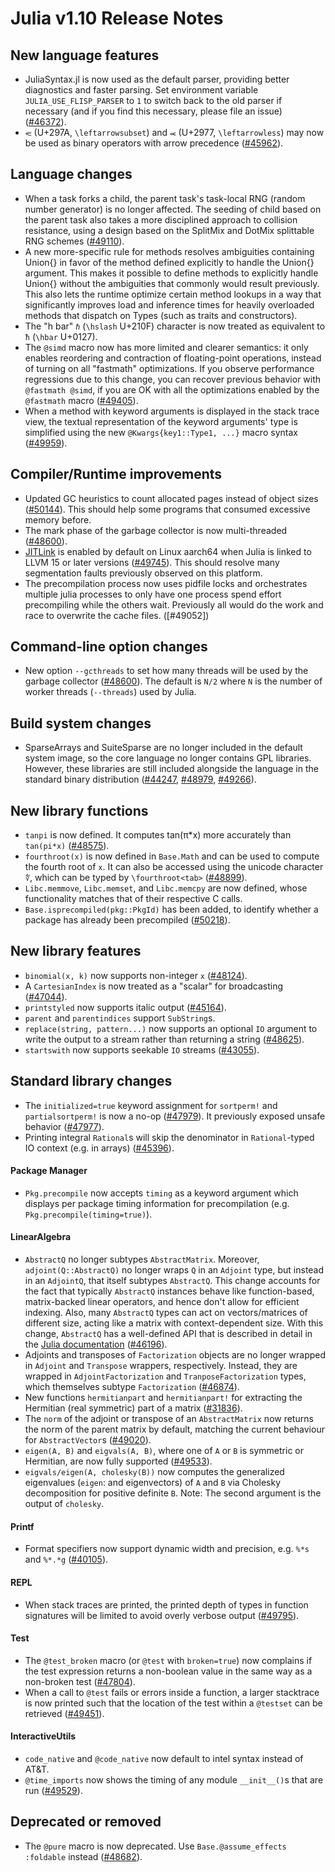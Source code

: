 Julia v1.10 Release Notes
=========================

New language features
---------------------

* JuliaSyntax.jl is now used as the default parser, providing better diagnostics and faster
  parsing. Set environment variable `JULIA_USE_FLISP_PARSER` to `1` to switch back to the old
  parser if necessary (and if you find this necessary, please file an issue) ([#46372]).
* `⥺` (U+297A, `\leftarrowsubset`) and `⥷` (U+2977, `\leftarrowless`) may now be used as
  binary operators with arrow precedence ([#45962]).

Language changes
----------------

* When a task forks a child, the parent task's task-local RNG (random number generator) is no longer affected. The seeding of child based on the parent task also takes a more disciplined approach to collision resistance, using a design based on the SplitMix and DotMix splittable RNG schemes ([#49110]).
* A new more-specific rule for methods resolves ambiguities containing Union{} in favor of
  the method defined explicitly to handle the Union{} argument. This makes it possible to
  define methods to explicitly handle Union{} without the ambiguities that commonly would
  result previously. This also lets the runtime optimize certain method lookups in a way
  that significantly improves load and inference times for heavily overloaded methods that
  dispatch on Types (such as traits and constructors).
* The "h bar" `ℏ` (`\hslash` U+210F) character is now treated as equivalent to `ħ` (`\hbar` U+0127).
* The `@simd` macro now has more limited and clearer semantics: it only enables reordering and contraction
  of floating-point operations, instead of turning on all "fastmath" optimizations.
  If you observe performance regressions due to this change, you can recover previous behavior with `@fastmath @simd`,
  if you are OK with all the optimizations enabled by the `@fastmath` macro ([#49405]).
* When a method with keyword arguments is displayed in the stack trace view, the textual
  representation of the keyword arguments' type is simplified using the new
  `@Kwargs{key1::Type1, ...}` macro syntax ([#49959]).

Compiler/Runtime improvements
-----------------------------

* Updated GC heuristics to count allocated pages instead of object sizes ([#50144]). This should help
  some programs that consumed excessive memory before.
* The mark phase of the garbage collector is now multi-threaded ([#48600]).
* [JITLink](https://llvm.org/docs/JITLink.html) is enabled by default on Linux aarch64 when Julia is linked to LLVM 15 or later versions ([#49745]).
  This should resolve many segmentation faults previously observed on this platform.
* The precompilation process now uses pidfile locks and orchestrates multiple julia processes to only have one process
  spend effort precompiling while the others wait. Previously all would do the work and race to overwrite the cache files.
  ([#49052])

Command-line option changes
---------------------------

* New option `--gcthreads` to set how many threads will be used by the garbage collector ([#48600]).
  The default is `N/2` where `N` is the number of worker threads (`--threads`) used by Julia.

Build system changes
--------------------

* SparseArrays and SuiteSparse are no longer included in the default system image, so the core
  language no longer contains GPL libraries. However, these libraries are still included
  alongside the language in the standard binary distribution ([#44247], [#48979], [#49266]).

New library functions
---------------------

* `tanpi` is now defined. It computes tan(π*x) more accurately than `tan(pi*x)` ([#48575]).
* `fourthroot(x)` is now defined in `Base.Math` and can be used to compute the fourth root of `x`.
   It can also be accessed using the unicode character `∜`, which can be typed by `\fourthroot<tab>` ([#48899]).
* `Libc.memmove`, `Libc.memset`, and `Libc.memcpy` are now defined, whose functionality matches that of their respective C calls.
* `Base.isprecompiled(pkg::PkgId)` has been added, to identify whether a package has already been precompiled ([#50218]).

New library features
--------------------

* `binomial(x, k)` now supports non-integer `x` ([#48124]).
* A `CartesianIndex` is now treated as a "scalar" for broadcasting ([#47044]).
* `printstyled` now supports italic output ([#45164]).
* `parent` and `parentindices` support `SubString`s.
* `replace(string, pattern...)` now supports an optional `IO` argument to
  write the output to a stream rather than returning a string ([#48625]).
* `startswith` now supports seekable `IO` streams ([#43055]).

Standard library changes
------------------------

* The `initialized=true` keyword assignment for `sortperm!` and `partialsortperm!`
  is now a no-op ([#47979]). It previously exposed unsafe behavior ([#47977]).
* Printing integral `Rational`s will skip the denominator in `Rational`-typed IO context (e.g. in arrays) ([#45396]).

#### Package Manager

* `Pkg.precompile` now accepts `timing` as a keyword argument which displays per package timing information for precompilation (e.g. `Pkg.precompile(timing=true)`).

#### LinearAlgebra

* `AbstractQ` no longer subtypes `AbstractMatrix`. Moreover, `adjoint(Q::AbstractQ)`
  no longer wraps `Q` in an `Adjoint` type, but instead in an `AdjointQ`, that itself
  subtypes `AbstractQ`. This change accounts for the fact that typically `AbstractQ`
  instances behave like function-based, matrix-backed linear operators, and hence don't
  allow for efficient indexing. Also, many `AbstractQ` types can act on vectors/matrices
  of different size, acting like a matrix with context-dependent size. With this change,
  `AbstractQ` has a well-defined API that is described in detail in the
  [Julia documentation](https://docs.julialang.org/en/v1/stdlib/LinearAlgebra/#man-linalg-abstractq)
  ([#46196]).
* Adjoints and transposes of `Factorization` objects are no longer wrapped in `Adjoint`
  and `Transpose` wrappers, respectively. Instead, they are wrapped in
  `AdjointFactorization` and `TranposeFactorization` types, which themselves subtype
  `Factorization` ([#46874]).
* New functions `hermitianpart` and `hermitianpart!` for extracting the Hermitian
  (real symmetric) part of a matrix ([#31836]).
* The `norm` of the adjoint or transpose of an `AbstractMatrix` now returns the norm of the
  parent matrix by default, matching the current behaviour for `AbstractVector`s ([#49020]).
* `eigen(A, B)` and `eigvals(A, B)`, where one of `A` or `B` is symmetric or Hermitian,
  are now fully supported ([#49533]).
* `eigvals/eigen(A, cholesky(B))` now computes the generalized eigenvalues (`eigen`: and eigenvectors)
  of `A` and `B` via Cholesky decomposition for positive definite `B`. Note: The second argument is
  the output of `cholesky`.

#### Printf

* Format specifiers now support dynamic width and precision, e.g. `%*s` and `%*.*g` ([#40105]).

#### REPL

* When stack traces are printed, the printed depth of types in function signatures will be limited
  to avoid overly verbose output ([#49795]).

#### Test

* The `@test_broken` macro (or `@test` with `broken=true`) now complains if the test expression returns a
  non-boolean value in the same way as a non-broken test ([#47804]).
* When a call to `@test` fails or errors inside a function, a larger stacktrace is now printed such that the location of the  test within a `@testset` can be retrieved ([#49451]).

#### InteractiveUtils

* `code_native` and `@code_native` now default to intel syntax instead of AT&T.
* `@time_imports` now shows the timing of any module `__init__()`s that are run ([#49529]).

Deprecated or removed
---------------------

* The `@pure` macro is now deprecated. Use `Base.@assume_effects :foldable` instead ([#48682]).

<!--- generated by NEWS-update.jl: -->
[#31836]: https://github.com/JuliaLang/julia/issues/31836
[#40105]: https://github.com/JuliaLang/julia/issues/40105
[#43055]: https://github.com/JuliaLang/julia/issues/43055
[#44247]: https://github.com/JuliaLang/julia/issues/44247
[#45164]: https://github.com/JuliaLang/julia/issues/45164
[#45396]: https://github.com/JuliaLang/julia/issues/45396
[#45962]: https://github.com/JuliaLang/julia/issues/45962
[#46196]: https://github.com/JuliaLang/julia/issues/46196
[#46372]: https://github.com/JuliaLang/julia/issues/46372
[#46874]: https://github.com/JuliaLang/julia/issues/46874
[#47044]: https://github.com/JuliaLang/julia/issues/47044
[#47804]: https://github.com/JuliaLang/julia/issues/47804
[#47977]: https://github.com/JuliaLang/julia/issues/47977
[#47979]: https://github.com/JuliaLang/julia/issues/47979
[#48124]: https://github.com/JuliaLang/julia/issues/48124
[#48575]: https://github.com/JuliaLang/julia/issues/48575
[#48600]: https://github.com/JuliaLang/julia/issues/48600
[#48625]: https://github.com/JuliaLang/julia/issues/48625
[#48682]: https://github.com/JuliaLang/julia/issues/48682
[#48899]: https://github.com/JuliaLang/julia/issues/48899
[#48979]: https://github.com/JuliaLang/julia/issues/48979
[#49020]: https://github.com/JuliaLang/julia/issues/49020
[#49110]: https://github.com/JuliaLang/julia/issues/49110
[#49266]: https://github.com/JuliaLang/julia/issues/49266
[#49405]: https://github.com/JuliaLang/julia/issues/49405
[#49451]: https://github.com/JuliaLang/julia/issues/49451
[#49529]: https://github.com/JuliaLang/julia/issues/49529
[#49533]: https://github.com/JuliaLang/julia/issues/49533
[#49745]: https://github.com/JuliaLang/julia/issues/49745
[#49795]: https://github.com/JuliaLang/julia/issues/49795
[#49959]: https://github.com/JuliaLang/julia/issues/49959
[#50144]: https://github.com/JuliaLang/julia/issues/50144
[#50218]: https://github.com/JuliaLang/julia/issues/50218
